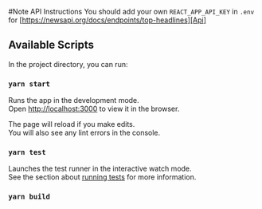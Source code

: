 

#Note API Instructions
You should add your own `REACT_APP_API_KEY` in `.env` for [https://newsapi.org/docs/endpoints/top-headlines][Api]

## Available Scripts

In the project directory, you can run:

### `yarn start`

Runs the app in the development mode.<br />
Open [http://localhost:3000](http://localhost:3000) to view it in the browser.

The page will reload if you make edits.<br />
You will also see any lint errors in the console.

### `yarn test`

Launches the test runner in the interactive watch mode.<br />
See the section about [running tests](https://facebook.github.io/create-react-app/docs/running-tests) for more information.

### `yarn build`


[Api]: https://newsapi.org/docs/endpoints/top-headlines
